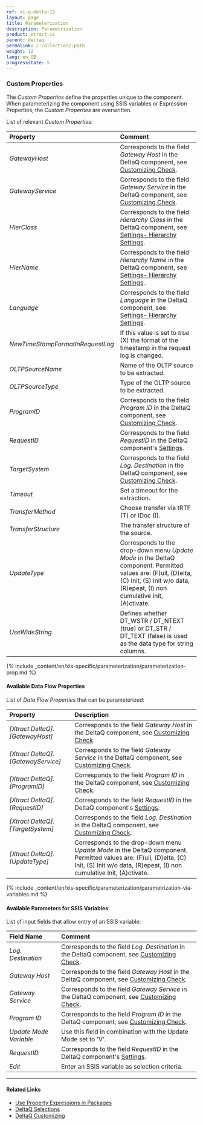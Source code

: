 ```yaml
---
ref: xi-q-delta-12
layout: page
title: Parameterization
description: Parametrization
product: xtract-is
parent: deltaq
permalink: /:collection/:path
weight: 12
lang: en_GB
progressstate: 5
---
```


### Custom Properties

The *Custom Properties* define the properties unique to the component.
When parameterizing the component using SSIS variables or Expression Properties, the *Custom Properties* are overwritten.

List of relevant *Custom Properties*:

|Property|Comment|
|:----|:----|
| *GatewayHost* | Corresponds to the field *Gateway Host* in the DeltaQ component, see [Customizing Check](./deltaq-customizing).|
| *GatewayService* | Corresponds to the field *Gateway Service* in the DeltaQ component, see [Customizing Check](./deltaq-customizing).|
| *HierClass* | Corresponds to the field *Hierarchy Class* in the DeltaQ component, see [Settings- Hierarchy Settings](./extraction-settings#hierarchy-settings).|
| *HierName* | Corresponds to the field *Hierarchy Name* in the DeltaQ component, see [Settings- Hierarchy Settings](./extraction-settings#hierarchy-settings).. |
| *Language* | Corresponds to the field *Language* in the DeltaQ component, see [Settings- Hierarchy Settings](./extraction-settings#hierarchy-settings).|
| *NewTimeStampFormatInRequestLog* | If this value is set to *true* (X) the format of the timestamp in the request log is changed.|
| *OLTPSourceName* | Name of the OLTP source to be extracted.|
| *OLTPSourceType* | Type of the OLTP source to be extracted.|
| *ProgramID* | Corresponds to the field *Program ID* in the DeltaQ component, see [Customizing Check](./deltaq-customizing).|
| *RequestID* | Corresponds to the field *RequestID* in the DeltaQ component's [Settings](./extraction-settings).|
| *TargetSystem* | Corresponds to the field *Log. Destination* in the DeltaQ component, see [Customizing Check](./deltaq-customizing).|
| *Timeout* | Set a timeout for the extraction.|
| *TransferMethod* | Choose transfer via tRTF (T) or IDoc (I).|
| *TransferStructure* | The transfer structure of the source.|
| *UpdateType* | Corresponds to the drop-down menu *Update Mode* in the DeltaQ component. Permitted values are: (F)ull, (D)elta, (C) Init, (S) Init w/o data, (R)epeat, (I) non cumulative Init, (A)ctivate.|
| *UseWideString* | Defines whether DT_WSTR / DT_NTEXT (true) or DT_STR / DT_TEXT (false) is used as the data type for string columns.|

{% include _content/en/xis-specific/parameterization/parameterization-prop.md  %}

#### Available Data Flow Properties
List of *Data Flow Properties* that can be parameterized:

|Property |Description|
|:----|:----|
| *[Xtract DeltaQ].[GatewayHost]*|Corresponds to the field *Gateway Host* in the DeltaQ component, see [Customizing Check](./deltaq-customizing).|
| *[Xtract DeltaQ].[GatewayService]*|Corresponds to the field *Gateway Service* in the DeltaQ component, see [Customizing Check](./deltaq-customizing).|
| *[Xtract DeltaQ].[ProgramID]*|Corresponds to the field *Program ID* in the DeltaQ component, see [Customizing Check](./deltaq-customizing).|
| *[Xtract DeltaQ].[RequestID]*|Corresponds to the field *RequestID* in the DeltaQ component's [Settings](./extraction-settings).|
| *[Xtract DeltaQ].[TargetSystem]*|Corresponds to the field *Log. Destination* in the DeltaQ component, see [Customizing Check](./deltaq-customizing).|
| *[Xtract DeltaQ].[UpdateType]*|Corresponds to the drop-down menu *Update Mode* in the DeltaQ component. Permitted values are: (F)ull, (D)elta, (C) Init, (S) Init w/o data, (R)epeat, (I) non cumulative Init, (A)ctivate.  |

{% include _content/en/xis-specific/parameterization/parametrization-via-variables.md  %}

#### Available Parameters for SSIS Variables
List of input fields that allow entry of an SSIS variable:

|Field Name|Comment|
|:----|:----|
| *Log. Destination*|Corresponds to the field *Log. Destination* in the DeltaQ component, see [Customizing Check](./deltaq-customizing).|
| *Gateway Host*| Corresponds to the field *Gateway Host* in the DeltaQ component, see [Customizing Check](./deltaq-customizing).|
| *Gateway Service*|Corresponds to the field *Gateway Service* in the DeltaQ component, see [Customizing Check](./deltaq-customizing).|
| *Program ID*|Corresponds to the field *Program ID* in the DeltaQ component, see [Customizing Check](./deltaq-customizing).|
| *Update Mode Variable*| Use this field in combination with the Update Mode set to 'V'.|
| *RequestID*|Corresponds to the field *RequestID* in the DeltaQ component's [Settings](./extraction-settings).|
| *Edit*| Enter an SSIS variable as selection criteria.|


****
#### Related Links
- [Use Property Expressions in Packages](https://docs.microsoft.com/en-us/sql/integration-services/expressions/use-property-expressions-in-packages?view=sql-server-ver15)
- [DeltaQ Selections](./datasource-parameters) <br>
- [DeltaQ Customizing](./deltaq-customizing) 